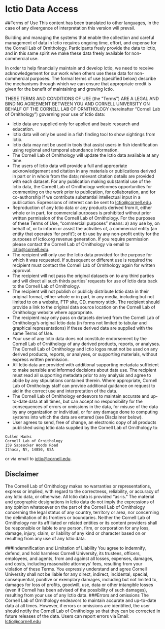 # Ictio Data Access
##Terms of Use
This content has been translated to other languages, in the case of any divergence of
interpretation this version will prevail.

Building and managing the systems that enable the collection and careful management of data
in Ictio requires ongoing time, effort, and expense for the Cornell Lab of Ornithology.
Participants freely provide the data to Ictio, and in this same spirit we make these data freely
available for non-commercial use.

In order to help financially maintain and develop Ictio, we need to receive acknowledgement for
our work when others use these data for non-commercial purposes. The formal terms of use
(specified below) describe the mechanisms through which we can ensure that appropriate credit
is given for the benefit of maintaining and growing Ictio.

THESE TERMS AND CONDITIONS OF USE (the "Terms") ARE A LEGAL AND BINDING
AGREEMENT BETWEEN YOU AND CORNELL UNIVERSITY ON BEHALF OF THE CORNELL
LAB OF ORNITHOLOGY (hereinafter “Cornell Lab of Ornithology”) governing your use of Ictio
data:

- Ictio data are supplied only for applied and basic research and education.
- Ictio data will only be used in a fish finding tool to show sightings from Ictio.
- Ictio data may not be used in tools that assist users in fish identification using regional
and temporal abundance information.
- The Cornell Lab of Ornithology will update the Ictio data available at any time.
- The users of Ictio data will provide a full and appropriate acknowledgement and citation
in any materials or publications derived in part or in whole from the data; relevant citation
details are provided with each dataset. For any publication making substantial use of the
Ictio data, the Cornell Lab of Ornithology welcomes opportunities for commenting on the
work prior to publication, for collaboration, and for co-authorship if we contribute
substantial intellectual input in a publication. Expressions of interest can be sent to
[Ictio@cornell.edu](mailto://Ictio@cornell.edu).
- Reproduction of any Ictio data or any products derived from it, either whole or in part, for
commercial purposes is prohibited without prior written permission of the Cornell Lab of
Ornithology. For the purposes of these Terms of Use, “commercial purposes” means: a)
any use by, on behalf of, or to inform or assist the activities of, a commercial entity (an
entity that operates ‘for profit’); or b) use by any non-profit entity for the purposes of
ictio.org
revenue generation. If you require permission please contact the Cornell Lab of
Ornithology via email to Ictio@cornell.edu.
- The recipient will only use the Ictio data provided for the purpose for which it was
requested. If subsequent or different use is required the recipient must contact the
Cornell Lab of Ornithology again for written approval.
- The recipient will not pass the original datasets on to any third parties and will direct all
such thirds parties’ requests for use of Ictio data back to the Cornell Lab of Ornithology.
- The recipient will not publish or publicly distribute Ictio data in their original format, either
whole or in part, in any media, including but not limited to on a website, FTP site, CD,
memory stick. The recipient should provide a link to the original data source location on
the Cornell Lab of Ornithology website where appropriate.
- The recipient may only pass on datasets derived from the Cornell Lab of Ornithology’s
original Ictio data (in forms not limited to tabular and graphical representations) if these
derived data are supplied with the same Terms of Use.
- Your use of any Ictio data does not constitute endorsement by the Cornell Lab of
Ornithology of any derived products, reports, or analyses. The Cornell Lab of Ornithology
and Ictio logos must not be used on any derived products, reports, or analyses, or
supporting materials, without express written permission.
- All Ictio data are provided with additional supporting metadata sufficient to make sensible
and informed decisions about data use. The recipient must read all supporting metadata
prior to any analysis and agree to abide by any stipulations contained therein. Where
appropriate, Cornell Lab of Ornithology staff can provide additional guidance on request
to aid in the correct use and interpretation of the data.
- The Cornell Lab of Ornithology endeavors to maintain accurate and up-to-date data at all
times, but can accept no responsibility for the consequences of errors or omissions in
the data, for misuse of the data by any organization or individual, or for any damage
done to computing systems into which the data are entered (see Disclaimer below).
- User agrees to send, free of change, an electronic copy of all products published using
Ictio data supplied by the Cornell Lab of Ornithology to: 

```
Cullen Hanks
Cornell Lab of Ornithology
159 Sapsucker Woods Road
Ithaca, NY, 14850, USA 
```

or via email to [ictio@cornell.edu](mailto://ictio@cornell.edu).

## Disclaimer
The Cornell Lab of Ornithology makes no warranties or representations, express or implied, with
regard to the correctness, reliability, or accuracy of any Ictio data, or otherwise. All Ictio data is
provided “as-is.” The material and geographic designations in Ictio data do not imply the
expressions of any opinion whatsoever on the part of the Cornell Lab of Ornithology concerning
the legal status of any country, territory or area, nor concerning the delimitation of its frontiers or
boundaries. Neither the Cornell Lab of Ornithology nor its affiliated or related entities or its
content providers shall be responsible or liable to any person, firm, or corporation for any loss,
damage, injury, claim, or liability of any kind or character based on or resulting from any use of
any Ictio data.

###Indemnification and Limitation of Liability
You agree to indemnify, defend, and hold harmless Cornell University, its trustees, officers,
employees, and agents, from and against all losses, expenses, damages, and costs, including
reasonable attorneys' fees, resulting from your violation of these Terms. You expressly
understand and agree Cornell University shall not be liable for any direct, indirect, incidental,
special, consequential, punitive or exemplary damages, including but not limited to, damages for
loss of profits, goodwill, use, data or other intangible losses (even if Cornell has been advised of
the possibility of such damages), resulting from your use of any Ictio data.
###Errors and omissions
The Cornell Lab of Ornithology endeavors to maintain accurate and up-to-date data at all times.
However, if errors or omissions are identified, the user should notify the Cornell Lab of
Ornithology so that they can be corrected in future releases of the data. Users can report errors
via Email: [Ictio@cornell.edu](mailto://Ictio@cornell.edu)